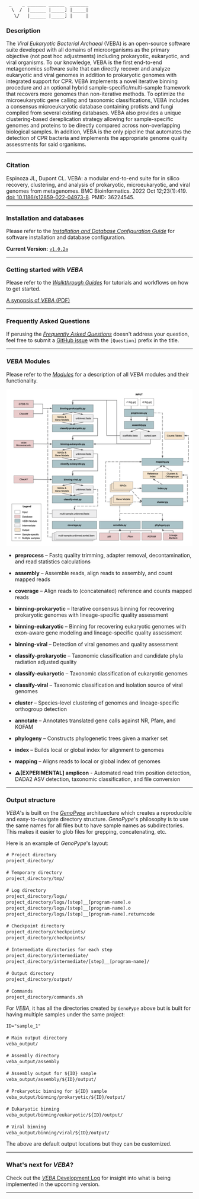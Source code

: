 ```
 _    _ _______ ______  _______
  \  /  |______ |_____] |_____|
   \/   |______ |_____] |     |

```
### Description
The *Viral Eukaryotic Bacterial Archaeal* (VEBA) is an open-source software suite developed with all domains of microorganisms as the primary objective (not post hoc adjustments) including prokaryotic, eukaryotic, and viral organisms.  To our knowledge, VEBA is the first end-to-end metagenomics software suite that can directly recover and analyze eukaryotic and viral genomes in addition to prokaryotic genomes with integrated support for CPR. VEBA implements a novel iterative binning procedure and an optional hybrid sample-specific/multi-sample framework that recovers more genomes than non-iterative methods.  To optimize the microeukaryotic gene calling and taxonomic classifications, VEBA includes a consensus microeukaryotic database containing protists and fungi compiled from several existing databases. VEBA also provides a unique clustering-based dereplication strategy allowing for sample-specific genomes and proteins to be directly compared across non-overlapping biological samples.  In addition, VEBA is the only pipeline that automates the detection of CPR bacteria and implements the appropriate genome quality assessments for said organisms.   

___________________________________________________________________
### Citation

Espinoza JL, Dupont CL. VEBA: a modular end-to-end suite for in silico recovery, clustering, and analysis of prokaryotic, microeukaryotic, and viral genomes from metagenomes. BMC Bioinformatics. 2022 Oct 12;23(1):419. [doi: 10.1186/s12859-022-04973-8](https://doi.org/10.1186/s12859-022-04973-8). PMID: 36224545.

___________________________________________________________________

### Installation and databases
Please refer to the [*Installation and Database Configuration Guide*](install/README.md) for software installation and database configuration.

**Current Version:** [`v1.0.2a`](https://github.com/jolespin/veba/releases/tag/v1.0.2a)

___________________________________________________________________
### Getting started with *VEBA*

Please refer to the [*Walkthrough Guides*](walkthroughs/README.md) for tutorials and workflows on how to get started.

 [A synopsis of *VEBA* (PDF)](presentations/VEBA-Overview_2022-10-18.pdf)

___________________________________________________________________

### Frequently Asked Questions

If perusing the [*Frequently Asked Questions*](FAQ.md) doesn't address your question, feel free to submit a [GitHub issue](https://github.com/jolespin/veba/issues/new) with the `[Question]` prefix in the title.


___________________________________________________________________

### *VEBA* Modules

Please refer to the [*Modules*](src/README.md) for a description of all *VEBA* modules and their functionality.

[![Schematic](images/Schematic.png)](images/Schematic.pdf)


* **preprocess** – Fastq quality trimming, adapter removal, decontamination, and read statistics calculations

* **assembly** – Assemble reads, align reads to assembly, and count mapped reads

* **coverage** – Align reads to (concatenated) reference and counts mapped reads

* **binning-prokaryotic** – Iterative consensus binning for recovering prokaryotic genomes with lineage-specific quality assessment

* **binning-eukaryotic** – Binning for recovering eukaryotic genomes with exon-aware gene modeling and lineage-specific quality assessment

* **binning-viral** – Detection of viral genomes and quality assessment

* **classify-prokaryotic** – Taxonomic classification and candidate phyla radiation adjusted quality 

* **classify-eukaryotic** – Taxonomic classification of eukaryotic genomes

* **classify-viral** – Taxonomic classification and isolation source of viral genomes

* **cluster** – Species-level clustering of genomes and lineage-specific orthogroup detection

* **annotate** – Annotates translated gene calls against NR, Pfam, and KOFAM

* **phylogeny** – Constructs phylogenetic trees given a marker set

* **index** – Builds local or global index for alignment to genomes
 
* **mapping** – Aligns reads to local or global index of genomes

* **⚠️[EXPERIMENTAL] amplicon** - Automated read trim position detection, DADA2 ASV detection, taxonomic classification, and file conversion
___________________________________________________________________

### Output structure
*VEBA*'s is built on the [*GenoPype*](https://github.com/jolespin/genopype) archituecture which creates a reproducible and easy-to-navigate directory structure.  *GenoPype*'s philosophy is to use the same names for all files but to have sample names as subdirectories.  This makes it easier to glob files for grepping, concatenating, etc. 

Here is an example of *GenoPype*'s layout:

```
# Project directory
project_directory/

# Temporary directory
project_directory/tmp/

# Log directory
project_directory/logs/
project_directory/logs/[step]__[program-name].e
project_directory/logs/[step]__[program-name].o
project_directory/logs/[step]__[program-name].returncode

# Checkpoint directory
project_directory/checkpoints/
project_directory/checkpoints/

# Intermediate directories for each step
project_directory/intermediate/
project_directory/intermediate/[step]__[program-name]/

# Output directory
project_directory/output/

# Commands
project_directory/commands.sh
```

For *VEBA*, it has all the directories created by `GenoPype` above but is built for having multiple samples under the same project:

```
ID="sample_1"

# Main output directory
veba_output/

# Assembly directory
veba_output/assembly

# Assembly output for ${ID} sample
veba_output/assembly/${ID}/output/

# Prokaryotic binning for ${ID} sample
veba_output/binning/prokaryotic/${ID}/output/ 

# Eukaryotic binning
veba_output/binning/eukaryotic/${ID}/output/

# Viral binning
veba_output/binning/viral/${ID}/output/
```

The above are default output locations but they can be customized.

___________________________________________________________________

### What's next for *VEBA*?

Check out the [*VEBA* Development Log](DEVELOPMENT.md) for insight into what is being implemented in the upcoming version.

___________________________________________________________________



